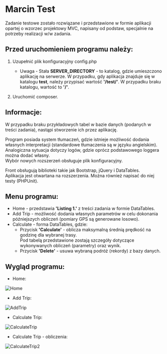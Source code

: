 # Marcin Test
Zadanie testowe zostało rozwiązane i przedstawione w formie aplikacji opartej o wzorzec projektowy MVC, napisany od podstaw, specjalnie na potrzeby realizacji w/w zadania.

## Przed uruchomieniem programu należy:

1. Uzupełnić plik konfiguracyjny config.php

	* Uwaga - Stała **SERVER_DIRECTORY** - to katalog, gdzie umieszczono aplikację na serwerze. 
W przypadku, gdy aplikacja znajduje się w katalogu **test**, należy przypisać wartość **'/test/'**. W przypadku braku katalogu, wartość to **'/'**.

2. Uruchomić composer.

## Informacje:
 W przypadku braku przykładowych tabel w bazie danych (podanych w treści zadania), nastąpi stworzenie ich przez aplikację.

 Program posiada system tłumaczeń, gdzie istnieje możliwość dodania własnych interpretacji (standardowe tłumaczenia są w języku angielskim).
 Analogiczna sytuacja dotyczy logów, gdzie oprócz podstawowego loggera można dodać własny.  
Wybór nowych rozszerzeń obsługuje plik konfiguracyjny.

Front obsługują biblioteki takie jak Bootstrap, jQuery i DataTables.  
Aplikacja jest otwartana na rozszerzenia.  Można również napisać do niej testy (PHPUnit).

## Menu programu:
* Home - przedstawia **'Listing 1.'** z treści zadania w formie DataTables. 
* Add Trip - możliwość dodania własnych parametrów w celu dokonania późniejszych obliczeń (pomiary GPS są generowane losowo).
* Calculate - forma DataTables, gdzie:  
    * Przycisk **'Calculate'** - oblicza maksymalną średnią prędkość na godzinę dla wybranej trasy.  
	Pod tabelą przedstawione zostają szczegóły dotyczące wykonywanych obliczeń (parametry) oraz wynik. 
    * Przycisk **'Delete'** -  usuwa wybraną podróż (rekordy) z bazy danych. 


## Wygląd programu: 
* Home:  


![Home](https://user-images.githubusercontent.com/48167156/59503738-7bd5d180-8ea1-11e9-918d-3e69070d6d0c.jpg)

* Add Trip:


![AddTrip](https://user-images.githubusercontent.com/48167156/59503804-a32c9e80-8ea1-11e9-800e-07d4f268d9b8.jpg)

* Calculate Trip:


![CalculateTrip](https://user-images.githubusercontent.com/48167156/59503811-a889e900-8ea1-11e9-8eea-a1ea0998b7c6.jpg)

* Calculate Trip - obliczenia:


![CalculateTrip2](https://user-images.githubusercontent.com/48167156/59503817-ac1d7000-8ea1-11e9-921d-3a9275e18444.jpg)
